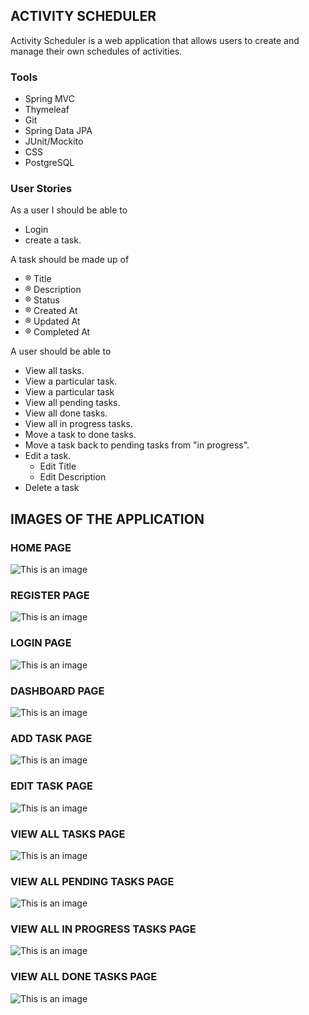 ## ACTIVITY SCHEDULER

Activity Scheduler is a web application that allows users to create and manage their own schedules of activities.
### Tools

* Spring MVC 
* Thymeleaf 
* Git 
* Spring Data JPA 
* JUnit/Mockito 
* CSS
* PostgreSQL

### User Stories

As a user I should be able to

* Login 
* create a task.

A task should be made up of
* ® Title 
* ® Description 
* ® Status 
* ® Created At 
* ® Updated At 
* ® Completed At

A user should be able to 
  * View all tasks. 
  * View a particular task. 
  * View a particular task 
  * View all pending tasks. 
  * View all done tasks. 
  * View all in progress tasks. 
  * Move a task to done tasks. 
  * Move a task back to pending tasks from "in progress". 
  * Edit a task. 
    * Edit Title 
    * Edit Description
* Delete a task

## IMAGES OF THE APPLICATION

### HOME PAGE
![This is an image](src/main/resources/static/screenshots/index_page.png)

### REGISTER PAGE
![This is an image](src/main/resources/static/screenshots/signUp_page.png)

### LOGIN PAGE
![This is an image](src/main/resources/static/screenshots/login_page.png)

### DASHBOARD PAGE
![This is an image](src/main/resources/static/screenshots/dashboard.png)

### ADD TASK PAGE
![This is an image](src/main/resources/static/screenshots/create_task.png)

### EDIT TASK PAGE
![This is an image](src/main/resources/static/screenshots/edit_task.png)

### VIEW ALL TASKS PAGE
![This is an image](src/main/resources/static/screenshots/view_task.png)

### VIEW ALL PENDING TASKS PAGE
![This is an image](src/main/resources/static/screenshots/pending_tasks.png)

### VIEW ALL IN PROGRESS TASKS PAGE
![This is an image](src/main/resources/static/screenshots/Tasks_in_progress.png)

### VIEW ALL DONE TASKS PAGE
![This is an image](src/main/resources/static/screenshots/done_tasks.png)
